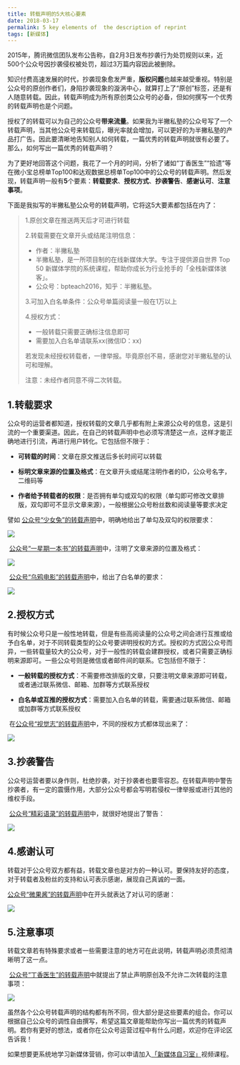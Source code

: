 ```yaml
---
title: 转载声明的5大核心要素
date: 2018-03-17
permalink: 5 key elements of  the description of reprint
tags: [新媒体]
---
```


2015年，腾讯微信团队发布公告称，自2月3日发布抄袭行为处罚规则以来，近500个公众号因抄袭侵权被处罚，超过3万篇内容因此被删除。

知识付费高速发展的时代，抄袭现象愈发严重，**版权问题**也越来越受重视。特别是公众号的原创作者们，身陷抄袭现象的漩涡中心，就算打上了“原创”标签，还是有人随意转载。因此，转载声明成为所有原创类公众号的必备，但如何撰写一个优秀的转载声明也是个问题。


授权了的转载可以为自己的公众号**带来流量**。如果我为半撇私塾的公众号写了一个转载声明，当其他公众号来转载后，曝光率就会增加，可以更好的为半撇私塾的产品打广告。因此要清晰地告知别人如何转载，一篇优秀的转载声明就很有必要了。那么，如何写出一篇优秀的转载声明？


为了更好地回答这个问题，我花了一个月的时间，分析了诸如“丁香医生”“拾遗”等在微小宝总榜单Top100和达观数据总榜单Top100中的公众号的转载声明。然后发现，转载声明一般有**5**个要素：**转载要求**、**授权方式**、**抄袭警告**、**感谢认可**、**注意事项**。


 下面是我拟写的半撇私塾公众号的转载声明，它将这5大要素都包括在内了：

>1.原创文章在推送两天后才可进行转载
>
>
>2.转载需要在文章开头或结尾注明信息：
>
>
>- 作者：半撇私塾
>- 半撇私塾，是一所项目制的在线新媒体大学。专注于提供源自世界 Top 50 新媒体学院的系统课程，帮助你成长为行业抢手的「全栈新媒体骇客」。
>- 公众号：bpteach2016，知乎：半撇私塾。
>
>
>3.可加入白名单条件：公众号单篇阅读量一般在1万以上
>
>
>4.授权方式：
>- 一般转载只需要正确标注信息即可
>- 需要加入白名单请联系xx(微信ID：xx)
>
>
>若发现未经授权转载者，一律举报。毕竟原创不易，感谢您对半撇私塾的认可和理解。
>
>
>注意：未经作者同意不得二次转载。


## **1.转载要求**


公众号的运营者都知道，授权转载的文章几乎都有附上来源公众号的信息，这是引流的一个重要渠道。因此，在自己的转载声明中也必须写清楚这一点，这样才能正确地进行引流，再进行用户转化。它包括但不限于：

- **可转载的时间**：文章在原文推送后多长时间可以转载

- **标明文章来源的位置及格式**：在文章开头或结尾注明作者的ID，公众号名字，二维码等

- **作者给予转载者的权限**：是否拥有单勾或双勾的权限（单勾即可修改文章排版，双勾即可不显示文章来源），一般根据公众号粉丝数和阅读量等要求决定


譬如 [公众号“少女兔”的转载声明](http://mp.weixin.qq.com/s/qWWacEqcrpRb-_ysGDkozA)中，明确地给出了单勾及双勾的权限要求：


![](http://cdn.bpteach.com/18-3-17/74568736.jpg)


  [公众号“一星期一本书”的转载声明](http://mp.weixin.qq.com/s/3Ih7_v7ADhXcWgVNijbixA)中，注明了文章来源的位置及格式：


![](http://cdn.bpteach.com/18-3-17/90882692.jpg)


  [公众号“乌鸦电影”的转载声明](http://mp.weixin.qq.com/s/u6nXuAn91QeJCeHWGUGqbw)中，给出了白名单的要求：


![](http://cdn.bpteach.com/18-3-17/13891513.jpg)


## **2.授权方式**


有时候公众号只是一般性地转载，但是有些高阅读量的公众号之间会进行互推或给予白名单，对于不同转载类型的公众号要讲明授权的方式。授权的方式因公众号而异，一些转载量较大的公众号，对于一般性的转载会建群授权，或者只需要正确标明来源即可。一些公众号则是微信或者邮件间的联系。它包括但不限于：


- **一般转载的授权方式**：不需要修改排版的文章，只要注明文章来源即可转载，或者通过联系微信、邮箱、加群等方式联系授权

- **白名单或互推的授权方式**：需要加入白名单的转载，需要通过联系微信、邮箱或加群等方式联系授权

  在[公众号“视觉志”的转载声明](http://mp.weixin.qq.com/s/rLwUjORUJ6UF-0oAlin_3g )中，不同的授权方式都体现出来了：


![](http://cdn.bpteach.com/18-3-17/51369634.jpg)


## **3.抄袭警告**


公众号运营者要以身作则，杜绝抄袭，对于抄袭者也要零容忍。在转载声明中警告抄袭者，有一定的震慑作用，大部分公众号都会写明若侵权一律举报或进行其他的维权手段。


  [公众号“精彩语录”的转载声明](http://mp.weixin.qq.com/s/u6nXuAn91QeJCeHWGUGqbw)中，就很好地提出了警告：


![](http://cdn.bpteach.com/18-3-17/96439668.jpg)



## **4.感谢认可**


转载对于公众号双方都有益，转载文章也是对方的一种认可。要保持友好的态度，对于转载者及粉丝的支持和认可表示感谢，展现自己真诚的一面。


 [公众号“微果酱”的转载声明](http://mp.weixin.qq.com/s/T2Yu5CfVGJayYfqyb6eXcA)中在开头就表达了对认可的感谢：


![](http://cdn.bpteach.com/18-3-17/79505829.jpg)


## **5.注意事项**


转载文章若有特殊要求或者一些需要注意的地方可在此说明，转载声明必须贯彻清晰明了这一点。


  [公众号“丁香医生”的转载声明](https://wechat.dxy.cn/news/view?noshare=false&watermark=false&nocopy=false&email=false&simuri=%2Fjapi%2Fweixin%2Fnews%2F20617%2F1J5VBIBTdSatZ%2Fdata&teamId=8)中就提出了禁止声明原创及不允许二次转载的注意事项：


![](http://cdn.bpteach.com/18-3-17/62293281.jpg)


虽然各个公众号转载声明的结构都有所不同，但大部分是这些要素的组合。你可以根据自己公众号的调性自由撰写，希望这篇文章能帮助你写出一篇优秀的转载声明。若你有更好的想法，或者你在公众号运营过程中有什么问题，欢迎你在评论区告诉我！ 


如果想要更系统地学习新媒体营销，你可以申请加入[「新媒体自习室」](http://learn.bpteach.com/course/100?utm_source=zhihu.com&utm_medium=referral&utm_campaign=mkg102-yyd&utm_term=how-to-compose-an-excellent-the-description-of-reprint&utm_content=textlink)视频课程。
